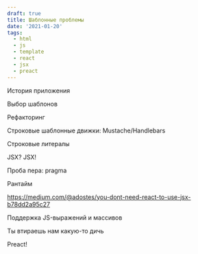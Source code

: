 ```yaml
---
draft: true
title: Шаблонные проблемы
date: '2021-01-20'
tags:
  - html
  - js
  - template
  - react
  - jsx
  - preact
---
```


История приложения

Выбор шаблонов

Рефакторинг

Строковые шаблонные движки: Mustache/Handlebars

Строковые литералы

JSX? JSX!

Проба пера: pragma

Рантайм

https://medium.com/@adostes/you-dont-need-react-to-use-jsx-b78dd2a95c27

Поддержка JS-выражений и массивов

Ты втираешь нам какую-то дичь

Preact!
